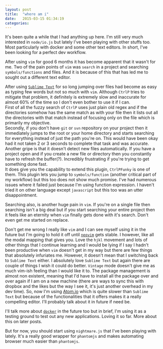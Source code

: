```yaml
---
layout: post
title:  "where am i"
date:   2015-03-15 01:34:19
categories:
---
```

It's been quite a while that I had anything up here. I'm still very much interested in `node/io.js` but lately I've been playing with other stuffs too. Most particularly with docker and some other text editors. In short, I've been looking for a perfect dev workflow.  

After using `vim` for good 6 months it has become apparent that it wasn't for me. Two of the pain points of `vim` was `search` in a project and searching `symbols/functions` and files. And it is because of this that has led me to sought out a different text editor.

After using [`Sublime Text`](http://www.sublimetext.com) for so long jumping over files had become as easy as typing few words but not so much with `vim`. Although `CtrlP` tries to mitigate that problem, it definitely is extremely slow and inaccurate for almost 60% of the time so I don't even bother to use it if I can.  
First of all the fuzzy search of `CtrlP` uses just plain old regex and if the directories somehow has the same match as with your file then it lists out all the directories with that match instead of focusing only on the file which is primarily my objective.  
Secondly, if you don't have `git` or `svn` repository on your project then it immediately jumps to the root or your home directory and starts searching for everything instead of just the path you're on. This would have been okay had it not taken 2 or 3 seconds to complete that task and was accurate.  
Another gripe is that it doesn't detect new files automatically. If you have a project open and if you create a new file or directory then you constantly have to refresh the buffer(?). Incredibly frustrating if you're trying to get something done fast.  
It does give you the capability to extend this plugin, `CtrlPFunky` is one of them. This plugin lets you jump to `symbols/function` (another critical part of my workflow) but this too does not show much promise. I've had numerous issues where it failed just because I'm using function expression. I haven't tried it on other language except `javascript` but this too was an utter disappointment.  

Searching also, is another huge pain in `vim`. If you're on a single file then searching isn't a big deal but if you start searching your entire project then it feels like an eternity when `vim` finally gets done with it's search. Don't even get me started on replace.

Don't get me wrong I really like `vim` and I can see myself using it in the future but I'm going to hold it off until [`neovim`](http://neovim.org) gets stable. I however, like all the modal mapping that gives you. Love the `hjkl` movement and lots of other things that I continue learning and I would be lying if I say I hadn't been productive when `vim` doesn't get in my way but there are few things that absolutely infuriates me. However, it doesn't mean that I switching back to `Sublime Text` either. I absolutely love `Sublime Text` but again there are couple of things I wish it could do better. `Vintage` mode doesn't give me as much vim-ish feeling than I would like it to. The package management is almost non existent, meaning that I'd have to install all the package over and over again if I am on a new machine (there are ways to sync this with dropbox and the likes but the way I see it, it's just another overhead in my dev time). So, now I'm using [Atom.io](http://atom.io) which is quite slower than `Sublime Text` but because of the functionalities that it offers makes it a really compelling editor. I'll probably talk about it in future if need be.

I'll talk more about [`docker`](http://docker.io) in the future too but in brief, I'm using it as a testing ground to test out any new applications. Loving it so far. More about this on later posts.

But for now, you should start using `nightmare.js` that I've been playing with lately. It's a really good wrapper for `phantomjs` and makes automating browser much easier than `phantomjs`.
